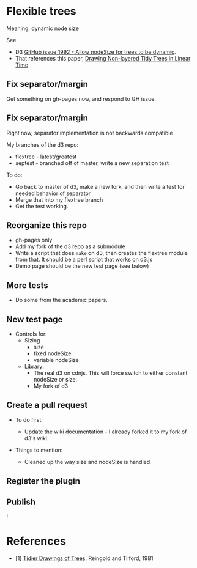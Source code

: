# Flexible trees

Meaning, dynamic node size

See 

* D3 [GitHub issue 1992 - Allow nodeSize for trees to be 
  dynamic](https://github.com/mbostock/d3/issues/1992).
* That references this paper, [Drawing Non-layered Tidy Trees in Linear 
  Time](http://oai.cwi.nl/oai/asset/21856/21856B.pdf)

## Fix separator/margin

Get something on gh-pages now, and respond to GH issue.



## Fix separator/margin

Right now, separator implementation is not backwards compatible

My branches of the d3 repo:

* flextree - latest/greatest
* septest - branched off of master, write a new separation test


To do:

* Go back to master of d3, make a new fork, and then write a test for
  needed behavior of separator
* Merge that into my flextree branch
* Get the test working.



## Reorganize this repo

* gh-pages only
* Add my fork of the d3 repo as a submodule
* Write a script that does `make` on d3, then creates the flextree module
  from that. It should be a perl script that works on d3.js
* Demo page should be the new test page (see below)


## More tests

* Do some from the academic papers.




## New test page

* Controls for:
    * Sizing
        * size
        * fixed nodeSize
        * variable nodeSize
    * Library:
        * The real d3 on cdnjs. This will force switch to either
          constant nodeSize or size.
        * My fork of d3

## Create a pull request

* To do first:
    * Update the wiki documentation - I already forked it to my fork of d3's 
      wiki.


* Things to mention:
    * Cleaned up the way size and nodeSize is handled.

## Register the plugin


## Publish

!


# References

* [1] [Tidier Drawings of Trees](http://emr.cs.iit.edu/~reingold/tidier-drawings.pdf).
  Reingold and Tilford, 1981



